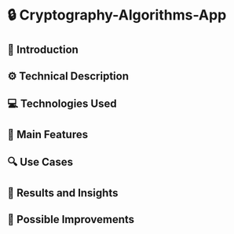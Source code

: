 # 🔒 Cryptography-Algorithms-App

## 📘 Introduction

## ⚙️ Technical Description

## 💻 Technologies Used

## 🌟 Main Features

## 🔍 Use Cases

## 📝 Results and Insights

## 🚀 Possible Improvements
